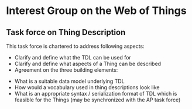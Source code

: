# Interest Group on the Web of Things
## Task force on Thing Description

This task force is chartered to address following aspects:

* Clarify and define what the TDL can be used for 
* Clarify and define what aspects of a Thing can be described
* Agreement on the three building elements: 
- What is a suitable data model underlying TDL 
- How would a vocabulary used in thing descriptions look like 
- What is an appropriate syntax / serialization format of TDL which is feasible for the Things (may be synchronized with the AP task force)  
